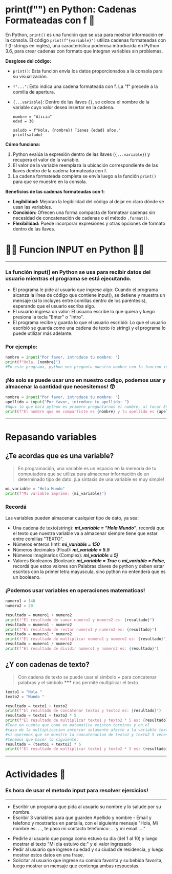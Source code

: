 # print(f"") en Python: Cadenas Formateadas con f 🤯

En Python, `print()` es una función que se usa para mostrar información en la consola. El código `print(f"{variable}")` utiliza cadenas formateadas con f (f-strings en inglés), una característica poderosa introducida en Python 3.6, para crear cadenas con formato que integran variables sin problemas.

**Desglose del código:**

- `print()`: Esta función envía los datos proporcionados a la consola para su visualización.
- `f"..."`: Esto indica una cadena formateada con f. La "f" precede a la comilla de apertura.
- `{...variable}`: Dentro de las llaves `{}`, se coloca el nombre de la variable cuyo valor desea insertar en la cadena.

  ```
  nombre = "Alicia"
  edad = 30

  saludo = f"Hola, {nombre}! Tienes {edad} años."
  print(saludo)
  ```

**Cómo funciona:**

1. Python evalúa la expresión dentro de las llaves (`{...variable}`) y recupera el valor de la variable.
2. El valor de la variable reemplaza la ubicación correspondiente de las llaves dentro de la cadena formateada con f.
3. La cadena formateada completa se envía luego a la función `print()` para que se muestre en la consola.

**Beneficios de las cadenas formateadas con f:**

- **Legibilidad:** Mejoran la legibilidad del código al dejar en claro dónde se usan las variables.
- **Concisión:** Ofrecen una forma compacta de formatear cadenas sin necesidad de concatenación de cadenas o el método `.format()`.
- **Flexibilidad:** Puede incorporar expresiones y otras opciones de formato dentro de las llaves.

# 👨‍💻 Funcion INPUT en Python 👨‍💻

---

### La función input() en Python se usa para recibir datos del usuario mientras el programa se está ejecutando.

- El programa le pide al usuario que ingrese algo: Cuando el programa alcanza la línea de código que contiene input(), se detiene y muestra un mensaje (si lo incluyes entre comillas dentro de los paréntesis), esperando que el usuario escriba algo.
- El usuario ingresa un valor: El usuario escribe lo que quiera y luego presiona la tecla "Enter" o "Intro".
- El programa recibe y guarda lo que el usuario escribió: Lo que el usuario escribió se guarda como una cadena de texto (o string) y el programa lo puede utilizar más adelante.

### Por ejemplo:

```python
nombre = input("Por favor, introduce tu nombre: ")
print(f"Hola, {nombre}")
#En este programa, python nos pregunta nuestro nombre con la funcion input y despues nos lo imprime por consola con la funcion print.
```

### ¡No solo se puede usar uno en nuestro codigo, podemos usar y almacenar la cantidad que necesitemos! 😲

```python
nombre = input("Por favor, introduce tu nombre: ")
apellido = input("Por favor, introduce tu apellido: ")
#Aqui lo que hará python es primero preguntarnos el nombre, al tocar Enter pasara a la siguiente linea y nos preguntará el apellido y lo guardará dentro de cada variable.
print(f"El nombre que me compartiste es {nombre} y tu apellido es {apellido}")
```

---

# Repasando variables

## ¿Te acordas que es una variable?

> En programación, una variable es un espacio en la memoria de tu computadora que se utiliza para almacenar información de un determinado tipo de dato. ¡La sintaxis de una variable es muy simple!

```python
mi_variable = "Hola Mundo"
print(f"Mi variable imprime: {mi_variable}")
```

### Recordá

Las variables pueden almacenar cualquier tipo de dato, ya sea:

- Una cadena de texto(string): **_mi_variable = "Hola Mundo"_**, recordá que el texto que nuestra variable va a almacenar siempre tiene que estar entre comillas "TEXTO".
- Números enteros (Int): **_mi_variable = 150_**
- Números decimales (Float): **_mi_variable = 5.5_**
- Números imaginarios (Complex): **_mi_variable = 5j_**
- Valores Booleanos (Boolean): **_mi_variable = True_** o **_mi_variable = False_**, recordá que estos valores son Palabras claves de python y deben estar escritos con la primer letra mayuscula, sino python no entenderá que es un booleano.

### ¡Podemos usar variables en operaciones matematicas!

```python
numero1 = 140
numero2 = 20

resultado = numero1 + numero2
print(f"El resultado de sumar numero1 y numero2 es: {resultado}")
resultado = numero1 - numero2
print(f"El resultado de restar numero1 y numero2 es: {resultado}")
resultado = numero1 * numero2
print(f"El resultado de multiplicar numero1 y numero2 es: {resultado}")
resultado = numero1 / numero2
print(f"El resultado de dividir numero1 y numero2 es: {resultado}")
```

## ¿Y con cadenas de texto?

> Con cadena de texto se puede usar el simbolo **_+_** para concatenar palabras y el simbolo **\*\*\*** nos permité multiplicar el texto.

```python
texto1 = "Hola "
texto2 = "Mundo "

resultado = texto1 + texto2
print(f"El resultado de concatenar texto1 y texto2 es: {resultado}")
resultado = texto1 + texto2 * 5
print(f"El resultado de multiplicar texto1 y texto2 * 5 es: {resultado}")
#Tene en cuenta que como en matematica existen terminos y en el
#caso de la multiplicacion anterior solamente afecto a la variable texto2,
#si queremos que se muestre la concatenacion de texto1 y texto2 5 veces
#tenemos que hacer lo siguiente:
resultado = (texto1 + texto2) * 5
print(f"El resultado de multiplicar texto1 y texto2 * 5 es: {resultado}")

```

---

# Actividades 💬

### Es hora de usar el metodo input para resolver ejercicios!

---

- Escribir un programa que pida al usuario su nombre y lo salude por su nombre.
- Escribir 3 variables para que guarden Apellido y nombre - Email y telefono y mostrarlos en pantalla, con el siguiente mensaje "Hola, Mi nombre es: ..., te paso mi contacto telefonico: ... y mi email: ..."

* Pedirle al usuario que ponga como estuvo su dia (del 1 al 10) y luego mostrar el texto "Mi dia estuivo de:" y el valor ingresado
* Pedir al usuario que ingrese su edad y su ciudad de residencia, y luego mostrar estos datos en una frase.
* Solicitar al usuario que ingrese su comida favorita y su bebida favorita, luego mostrar un mensaje que contenga ambas respuestas.
